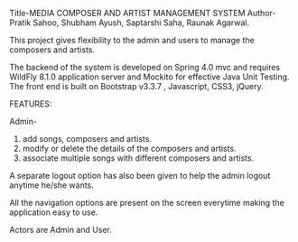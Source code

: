 Title-MEDIA COMPOSER AND ARTIST MANAGEMENT SYSTEM
Author- Pratik Sahoo, Shubham Ayush, Saptarshi Saha, Raunak Agarwal.

This project gives flexibility to the admin and users to manage the composers and artists.

The backend of the system is developed on Spring 4.0 mvc and requires WildFly 8.1.0 application server and Mockito for effective Java Unit Testing. The front end is built on Bootstrap v3.3.7 , Javascript, CSS3, jQuery.

FEATURES:

Admin-
1) add songs, composers and artists.
2) modify or delete the details of the composers and artists.
3) associate multiple songs with different composers and artists.

A separate logout option has also been given to help the admin logout anytime he/she wants.

All the navigation options are present on the screen everytime making the application easy to use.

Actors are Admin and User.